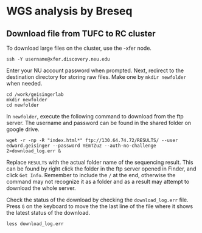 # WGS analysis by Breseq
## Download file from TUFC to RC cluster
To download large files on the cluster, use the -xfer node.
```
ssh -Y username@xfer.discovery.neu.edu
```
Enter your NU account password when prompted. Next, redirect to the destination directory for storing raw files. Make one by `mkdir newfolder` when needed.
```
cd /work/geisingerlab
mkdir newfolder
cd newfolder
```
In `newfolder`, execute the following command to download from the ftp server. The username and password can be found in the shared folder on google drive.
```
wget -r -np -R "index.html*" ftp://130.64.74.72/RESULTS/ --user edward.geisinger --password YEmTZuz --auth-no-challenge 2>download_log.err &
```
Replace `RESULTS` with the actual folder name of the sequencing result. This can be found by right click the folder in the ftp server opened in Finder, and click `Get Info`. Remember to include the `/` at the end, otherwise the command may not recognize it as a folder and as a result may attempt to download the whole server. 

Check the status of the download by checking the `download_log.err` file. Press `G` on the keyboard to move the the last line of the file where it shows the latest status of the download. 
```
less download_log.err
```
